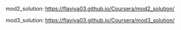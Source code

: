 mod2_solution: https://flaviya03.github.io/Coursera/mod2_solution/

mod3_solution: https://flaviya03.github.io/Coursera/mod3_solution/

